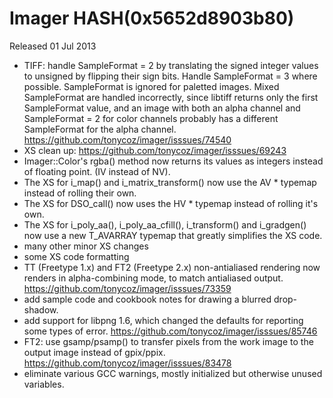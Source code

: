 # Imager HASH(0x5652d8903b80)

Released 01 Jul 2013

- TIFF: handle SampleFormat = 2 by translating the signed integer values to unsigned by flipping their sign bits. Handle SampleFormat = 3 where possible. SampleFormat is ignored for paletted images. Mixed SampleFormat are handled incorrectly, since libtiff returns only the first SampleFormat value, and an image with both an alpha channel and SampleFormat = 2 for color channels probably has a different SampleFormat for the alpha channel. https://github.com/tonycoz/imager/isssues/74540 
- XS clean up: https://github.com/tonycoz/imager/isssues/69243 
- Imager::Color's rgba() method now returns its values as integers instead of floating point. (IV instead of NV). 
- The XS for i_map() and i_matrix_transform() now use the AV * typemap instead of rolling their own. 
- The XS for DSO_call() now uses the HV * typemap instead of rolling it's own. 
- The XS for i_poly_aa(), i_poly_aa_cfill(), i_transform() and i_gradgen() now use a new T_AVARRAY typemap that greatly simplifies the XS code. 
- many other minor XS changes 
- some XS code formatting 
- TT (Freetype 1.x) and FT2 (Freetype 2.x) non-antialiased rendering now renders in alpha-combining mode, to match antialiased output. https://github.com/tonycoz/imager/isssues/73359 
- add sample code and cookbook notes for drawing a blurred drop-shadow. 
- add support for libpng 1.6, which changed the defaults for reporting some types of error. https://github.com/tonycoz/imager/isssues/85746 
- FT2: use gsamp/psamp() to transfer pixels from the work image to the output image instead of gpix/ppix. https://github.com/tonycoz/imager/isssues/83478 
- eliminate various GCC warnings, mostly initialized but otherwise unused variables.